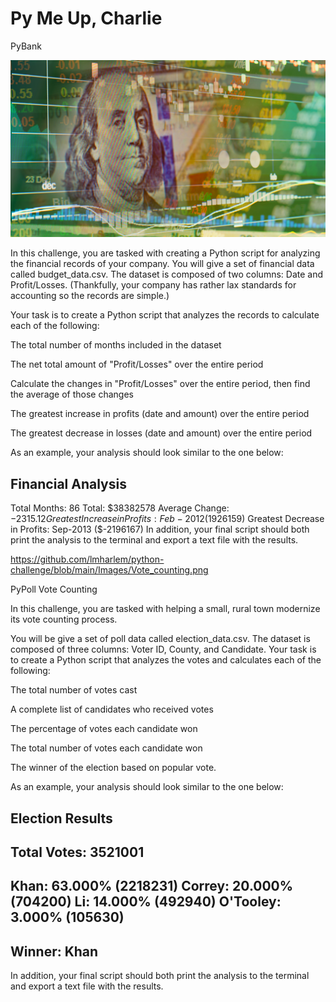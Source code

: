 # Py Me Up, Charlie

PyBank

![](Images/revenue-per-lead.png)


In this challenge, you are tasked with creating a Python script for analyzing the financial records of your company. You will give a set of financial data called budget_data.csv. The dataset is composed of two columns: Date and Profit/Losses. (Thankfully, your company has rather lax standards for accounting so the records are simple.)

Your task is to create a Python script that analyzes the records to calculate each of the following:

The total number of months included in the dataset

The net total amount of "Profit/Losses" over the entire period

Calculate the changes in "Profit/Losses" over the entire period, then find the average of those changes

The greatest increase in profits (date and amount) over the entire period

The greatest decrease in losses (date and amount) over the entire period

As an example, your analysis should look similar to the one below:

Financial Analysis
----------------------------
Total Months: 86
Total: $38382578
Average  Change: $-2315.12
Greatest Increase in Profits: Feb-2012 ($1926159)
Greatest Decrease in Profits: Sep-2013 ($-2196167)
In addition, your final script should both print the analysis to the terminal and export a text file with the results.

https://github.com/lmharlem/python-challenge/blob/main/Images/Vote_counting.png

PyPoll
Vote Counting

In this challenge, you are tasked with helping a small, rural town modernize its vote counting process.

You will be give a set of poll data called election_data.csv. The dataset is composed of three columns: Voter ID, County, and Candidate. Your task is to create a Python script that analyzes the votes and calculates each of the following:

The total number of votes cast

A complete list of candidates who received votes

The percentage of votes each candidate won

The total number of votes each candidate won

The winner of the election based on popular vote.

As an example, your analysis should look similar to the one below:

Election Results
-------------------------
Total Votes: 3521001
-------------------------
Khan: 63.000% (2218231)
Correy: 20.000% (704200)
Li: 14.000% (492940)
O'Tooley: 3.000% (105630)
-------------------------
Winner: Khan
-------------------------
In addition, your final script should both print the analysis to the terminal and export a text file with the results.
